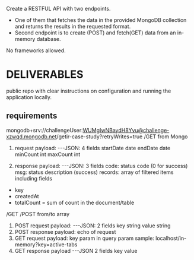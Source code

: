 Create a RESTFUL API with two endpoints.

- One of them that fetches the data in the provided MongoDB collection and returns the results in the requested format.
- Second endpoint is to create (POST) and fetch(GET) data from an in-memory database.

No frameworks allowed.
# DELIVERABLES
public repo with clear instructions on configuration and running the application locally.

## requirements

mongodb+srv://challengeUser:WUMgIwNBaydH8Yvu@challenge-xzwqd.mongodb.net/getir-case-study?retryWrites=true
/GET from Mongo
1. request payload:
---JSON: 4 fields
startDate date
endDate date
minCount int
maxCount int

2. response payload:
---JSON: 3 fields
code: status code (0 for success)
msg: status description (success)
records: array of filtered items including fields 
- key
- createdAt
- totalCount = sum of count in the document/table

/GET /POST from/to array 
1. POST request payload:
---JSON: 2 fields
key string
value string
2. POST response payload:
echo of request
3. GET request payload:
key param in query param
sample: localhost/in-memory?key=active-tabs
4. GET response payload
---JSON 2 fields
key
value
